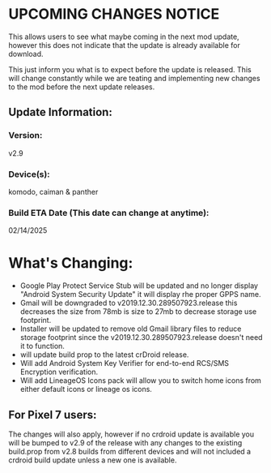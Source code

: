 # UPCOMING CHANGES NOTICE
This allows users to see what maybe coming in the next mod update, however this does not indicate that the update is already available for download.

This just inform you what is to expect before the update is released. This will change constantly while we are teating and implementing new changes to the mod before the next update releases.


## Update Information:

### Version:
v2.9

### Device(s):
komodo, caiman & panther

### Build ETA Date (This date can change at anytime):
02/14/2025

# What's Changing:
- Google Play Protect Service Stub will be updated and no longer display "Android System Security Update" it will display rhe proper GPPS name.
- Gmail will be downgraded to v2019.12.30.289507923.release this decreases the size from 78mb is size to 27mb to decrease storage use footprint.
- Installer will be updated to remove old Gmail library files to reduce storage footprint since the v2019.12.30.289507923.release doesn't need it to function.
- will update build prop to the latest crDroid release.
- Will add Android System Key Verifier for end-to-end RCS/SMS Encryption verification.
- Will add LineageOS Icons pack will allow you to switch home icons from either default icons or lineage os icons.

## For Pixel 7 users:
The changes will also apply, however if no crdroid update is available you will be bumped to v2.9 of the release with any changes to the existing build.prop from v2.8 builds from different devices and will not included a crdroid build update unless a new one is available.
